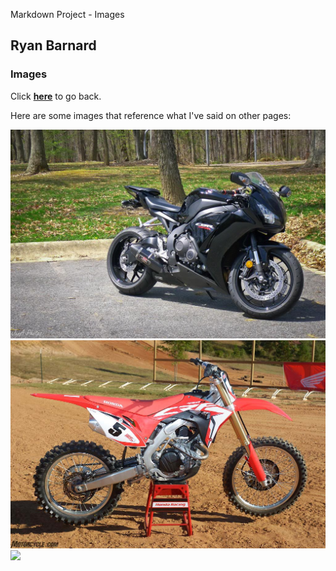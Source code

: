 Markdown Project - Images

Ryan Barnard
------------

### Images

Click [**here**](README.md) to go back.

Here are some images that reference what I've said on other pages:

![](images/streetbike.jpg) ![](images/dirtbike.jpg) ![](https://www.worldatlas.com/upload/70/97/1d/shutterstock-1478766713.jpg)
